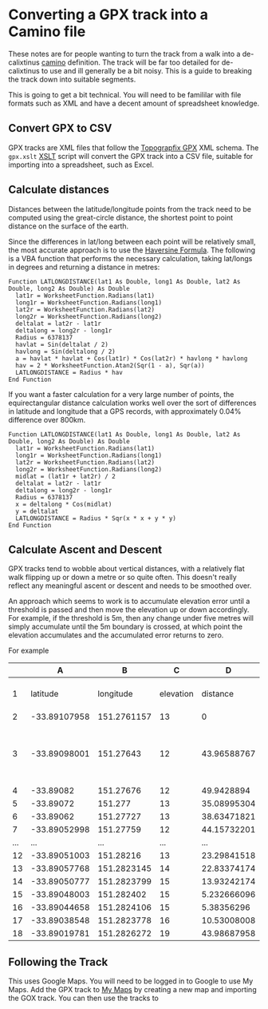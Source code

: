 # Converting a GPX track into a Camino file

These notes are for people wanting to turn the track from a walk into a de-calixtinus
[camino](CAMINO.md) definition.
The track will be far too detailed for de-calixtinus to use and ill generally be a bit noisy.
This is a guide to breaking the track down into suitable segments.

This is going to get a bit technical.
You will need to be famililar with file formats such as XML and have a decent amount
of spreadsheet knowledge.

## Convert GPX to CSV

GPX tracks are XML files that follow the 
[Topograpfix GPX](http://www.topografix.com/GPX/1/1/gpx.xsd) XML schema.
The `gpx.xslt` [XSLT](https://en.wikipedia.org/wiki/XSLT) script will convert
the GPX track into a CSV file, suitable for importing into a spreadsheet, such as Excel.

## Calculate distances

Distances between the latitude/longitude points from the track need to be computed
using the great-circle distance, the shortest point to point distance on the
surface of the earth.

Since the differences in lat/long between each point will be relatively small,
the most accurate approach is to use the [Haversine Formula](https://en.wikipedia.org/wiki/Haversine_formula).
The following is a VBA function that performs the necessary calculation, taking lat/longs in degrees
and returning a distance in metres:

```
Function LATLONGDISTANCE(lat1 As Double, long1 As Double, lat2 As Double, long2 As Double) As Double
  lat1r = WorksheetFunction.Radians(lat1)
  long1r = WorksheetFunction.Radians(long1)
  lat2r = WorksheetFunction.Radians(lat2)
  long2r = WorksheetFunction.Radians(long2)
  deltalat = lat2r - lat1r
  deltalong = long2r - long1r
  Radius = 6378137
  havlat = Sin(deltalat / 2)
  havlong = Sin(deltalong / 2)
  a = havlat * havlat + Cos(lat1r) * Cos(lat2r) * havlong * havlong
  hav = 2 * WorksheetFunction.Atan2(Sqr(1 - a), Sqr(a))
  LATLONGDISTANCE = Radius * hav
End Function
```

If you want a faster calculation for a very large number of points, the equirectangular distance
calculation works well over the sort of differences in latitude and longitude that a GPS records,
with approximately 0.04% difference over 800km.

```
Function LATLONGDISTANCE(lat1 As Double, long1 As Double, lat2 As Double, long2 As Double) As Double
  lat1r = WorksheetFunction.Radians(lat1)
  long1r = WorksheetFunction.Radians(long1)
  lat2r = WorksheetFunction.Radians(lat2)
  long2r = WorksheetFunction.Radians(long2)
  midlat = (lat1r + lat2r) / 2
  deltalat = lat2r - lat1r
  deltalong = long2r - long1r
  Radius = 6378137
  x = deltalong * Cos(midlat)
  y = deltalat
  LATLONGDISTANCE = Radius * Sqr(x * x + y * y)
End Function
```


## Calculate Ascent and Descent

GPX tracks tend to wobble about vertical distances, with a relatively flat walk
flipping up or down a metre or so quite often.
This doesn't really reflect any meaningful ascent or descent and needs to be
smoothed over.

An approach which seems to work is to accumulate elevation error until a
threshold is passed and then move the elevation up or down accordingly.
For example, if the threshold is 5m, then any change under five metres will
simply accumulate until the 5m boundary is crossed, at which point the 
elevation accumulates and the accumulated error returns to zero.

For example

|     | A            | B          | C          | D           | E                                                   | F                 | G                    |
|-----|--------------|------------|------------|-------------|-----------------------------------------------------|-------------------|----------------------|
| 1   | latitude	    | longitude	 | elevation	 | distance    | nominal elevation change                            | accumulated error | calculated elevation |
| 2   | -33.89107958 | 151.2761157 | 13         | 0           | 0                                                   | 13                | 
| 3   | -33.89098001 | 151.27643  | 12         | 43.96588767 | 0 `=IF(ABS(C3-C2 + F2) > 5, ROUND(C3-C2+F2, 0), 0)` | -1 `=F2+C3-C2-E3` | 13 `=G2+E3`          | 
| 4   | -33.89082    | 151.27676  | 12         | 49.9428894  | 0                                                   | -1                | 13                   | 
| 5   | -33.89072    | 151.277    | 13         | 35.08995304 | 0                                                   | 0                 | 13                   | 
| 6   | -33.89062    | 151.27727  | 13         | 38.63471821 | 0                                                   | 0                 | 13                   | 
| 7   | -33.89052998 | 151.27759  | 12         | 44.15732201 | 0                                                   | -1                | 13                   | 
| ... | ...          | ...        | ...        | ...         | ...                                                 | ...               | ...                  |
| 12  | -33.89051003 | 151.28216  | 13         | 23.29841518 | 0                                                   | 0                 | 13                   |
| 13  | -33.89057768 | 151.2823145 | 14         | 22.83374174 | 0                                                   | 1                 | 13                   | 
| 14  | -33.89050777 | 151.2823799 | 15         | 13.93242174 | 0                                                   | 2                 | 13                   | 
| 15  | -33.89048003 | 151.282402 | 15         | 5.232666096 | 0                                                   | 2                 | 13                   | 
| 16  | -33.89044658 | 151.2824106 | 15         | 5.38356296  | 0                                                   | 2                 | 13                   | 
| 17  | -33.89038548 | 151.2823778 | 16         | 10.53008008 | 0                                                   | 3                 | 13                   | 
| 18  | -33.89019781 | 151.2826272 | 19         | 43.98687958 | 6                                                   | 0                 | 19                   |

## Following the Track

This uses Google Maps.
You will need to be logged in to Google to use My Maps.
Add the GPX track to [My Maps](https://mymaps.google.com/) by creating a new map and importing the GOX track.
You can then use the tracks to 